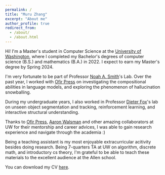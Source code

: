 ```yaml
---
permalink: /
title: "Muru Zhang"
excerpt: "About me"
author_profile: true
redirect_from: 
  - /about/
  - /about.html
---
```


Hi! I'm a Master's student in Computer Science at the [University of Washington](https://www.cs.washington.edu/), where I completed my Bachelor's degrees of computer science (B.S.) and mathematics (B.A.) in 2022. I expect to earn my Master's degree by Spring 2024.

I'm very fortunate to be part of Professor [Noah A. Smith](https://nasmith.github.io/)'s Lab. Over the past year, I worked with [Ofir Press](https://ofir.io/) on investigating the compositional abilities in language models, and exploring the phenomenon of hallucination snowballing.

During my undergraduate years, I also worked in Professor [Dieter Fox](https://homes.cs.washington.edu/~fox/)'s lab on unseen object segmentation and tracking, reinforcement learning, and interactive structural understanding.

Thanks to [Ofir Press](https://ofir.io/), [Aaron Walsman](https://github.com/aaronwalsman) and other amazing collaborators at UW for their mentorship and career advices, I was able to gain research experience and navigate through the academia :)

Being a teaching assistant is my most enjoyable extracurricular acitivity besides doing research. Being 7-quarters TA at UW on algorithm, discrete math, and introductory cs theory, I'm grateful to be able to teach these materials to the excellent audience at the Allen school.

You can download my CV [here](../files/Muru_Zhang_CV).
